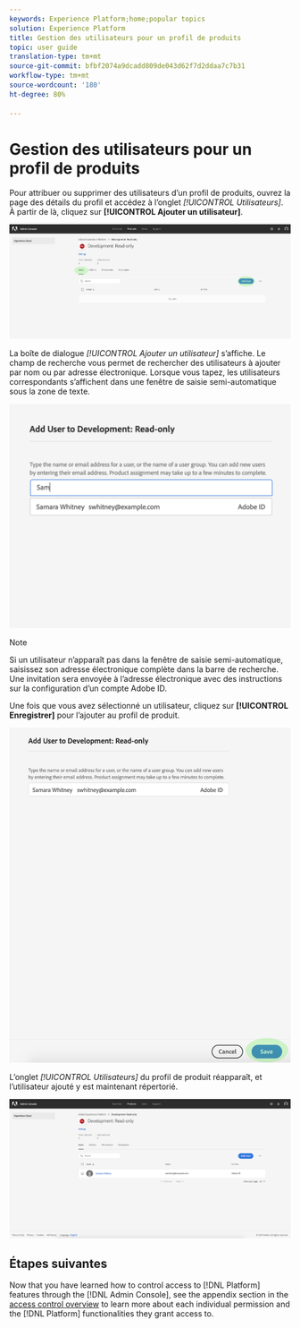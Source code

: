 ```yaml
---
keywords: Experience Platform;home;popular topics
solution: Experience Platform
title: Gestion des utilisateurs pour un profil de produits
topic: user guide
translation-type: tm+mt
source-git-commit: bfbf2074a9dcadd809de043d62f7d2ddaa7c7b31
workflow-type: tm+mt
source-wordcount: '180'
ht-degree: 80%

---
```



# Gestion des utilisateurs pour un profil de produits

Pour attribuer ou supprimer des utilisateurs d’un profil de produits, ouvrez la page des détails du profil et accédez à l’onglet *[!UICONTROL Utilisateurs]*. À partir de là, cliquez sur **[!UICONTROL Ajouter un utilisateur]**.

![add-users-button](../images/add-users-button.png)

La boîte de dialogue *[!UICONTROL Ajouter un utilisateur]* s’affiche. Le champ de recherche vous permet de rechercher des utilisateurs à ajouter par nom ou par adresse électronique. Lorsque vous tapez, les utilisateurs correspondants s’affichent dans une fenêtre de saisie semi-automatique sous la zone de texte.

![add-user-autocomplete](../images/add-user-autocomplete.png)

>[!NOTE]
>
>Si un utilisateur n’apparaît pas dans la fenêtre de saisie semi-automatique, saisissez son adresse électronique complète dans la barre de recherche. Une invitation sera envoyée à l’adresse électronique avec des instructions sur la configuration d’un compte Adobe ID.

Une fois que vous avez sélectionné un utilisateur, cliquez sur **[!UICONTROL Enregistrer]** pour l’ajouter au profil de produit.

![add-user-save](../images/add-user-save.png)

L’onglet *[!UICONTROL Utilisateurs]* du profil de produit réapparaît, et l’utilisateur ajouté y est maintenant répertorié.

![user-added](../images/user-added.png)

## Étapes suivantes

Now that you have learned how to control access to [!DNL Platform] features through the [!DNL Admin Console], see the appendix section in the [access control overview](../home.md) to learn more about each individual permission and the [!DNL Platform] functionalities they grant access to.